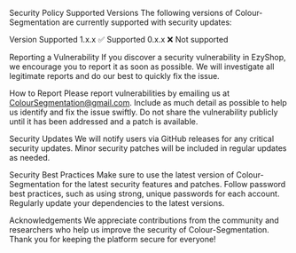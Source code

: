 Security Policy
Supported Versions
The following versions of Colour-Segmentation are currently supported with security updates:

Version	Supported
1.x.x	✅ Supported
0.x.x	❌ Not supported

Reporting a Vulnerability
If you discover a security vulnerability in EzyShop, we encourage you to report it as soon as possible. We will investigate all legitimate reports and do our best to quickly fix the issue.

How to Report
Please report vulnerabilities by emailing us at ColourSegmentation@gmail.com. Include as much detail as possible to help us identify and fix the issue swiftly.
Do not share the vulnerability publicly until it has been addressed and a patch is available.

Security Updates
We will notify users via GitHub releases for any critical security updates.
Minor security patches will be included in regular updates as needed.

Security Best Practices
Make sure to use the latest version of Colour-Segmentation for the latest security features and patches.
Follow password best practices, such as using strong, unique passwords for each account.
Regularly update your dependencies to the latest versions.

Acknowledgements
We appreciate contributions from the community and researchers who help us improve the security of Colour-Segmentation. Thank you for keeping the platform secure for everyone!


